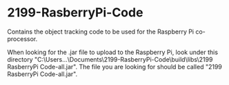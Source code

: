 # 2199-RasberryPi-Code
Contains the object tracking code to be used for the Raspberry Pi co-processor.

When looking for the .jar file to upload to the Raspberry Pi, look under this directory "C:\Users\...\Documents\2199-RasberryPi-Code\build\libs\2199 RasberryPi Code-all.jar".
The file you are looking for should be called "2199 RasberryPi Code-all.jar".

